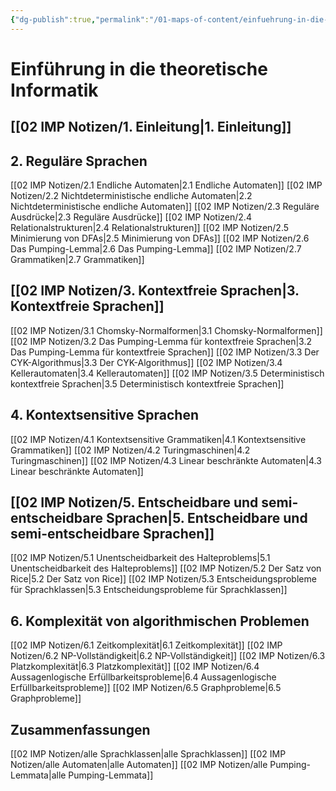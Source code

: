 ```yaml
---
{"dg-publish":true,"permalink":"/01-maps-of-content/einfuehrung-in-die-theoretische-informatik/"}
---
```


# Einführung in die theoretische Informatik

## [[02 IMP Notizen/1. Einleitung|1. Einleitung]]

## 2. Reguläre Sprachen
[[02 IMP Notizen/2.1 Endliche Automaten|2.1 Endliche Automaten]]
[[02 IMP Notizen/2.2 Nichtdeterministische endliche Automaten|2.2 Nichtdeterministische endliche Automaten]]
[[02 IMP Notizen/2.3 Reguläre Ausdrücke|2.3 Reguläre Ausdrücke]]
[[02 IMP Notizen/2.4 Relationalstrukturen|2.4 Relationalstrukturen]]
[[02 IMP Notizen/2.5 Minimierung von DFAs|2.5 Minimierung von DFAs]]
[[02 IMP Notizen/2.6 Das Pumping-Lemma|2.6 Das Pumping-Lemma]]
[[02 IMP Notizen/2.7 Grammatiken|2.7 Grammatiken]]

## [[02 IMP Notizen/3. Kontextfreie Sprachen|3. Kontextfreie Sprachen]]
[[02 IMP Notizen/3.1 Chomsky-Normalformen|3.1 Chomsky-Normalformen]]
[[02 IMP Notizen/3.2 Das Pumping-Lemma für kontextfreie Sprachen|3.2 Das Pumping-Lemma für kontextfreie Sprachen]]
[[02 IMP Notizen/3.3 Der CYK-Algorithmus|3.3 Der CYK-Algorithmus]]
[[02 IMP Notizen/3.4 Kellerautomaten|3.4 Kellerautomaten]]
[[02 IMP Notizen/3.5 Deterministisch kontextfreie Sprachen|3.5 Deterministisch kontextfreie Sprachen]]

## 4. Kontextsensitive Sprachen
[[02 IMP Notizen/4.1 Kontextsensitive Grammatiken|4.1 Kontextsensitive Grammatiken]]
[[02 IMP Notizen/4.2 Turingmaschinen|4.2 Turingmaschinen]]
[[02 IMP Notizen/4.3 Linear beschränkte Automaten|4.3 Linear beschränkte Automaten]]

## [[02 IMP Notizen/5. Entscheidbare und semi-entscheidbare Sprachen|5. Entscheidbare und semi-entscheidbare Sprachen]]
[[02 IMP Notizen/5.1 Unentscheidbarkeit des Halteproblems|5.1 Unentscheidbarkeit des Halteproblems]]
[[02 IMP Notizen/5.2 Der Satz von Rice|5.2 Der Satz von Rice]]
[[02 IMP Notizen/5.3 Entscheidungsprobleme für Sprachklassen|5.3 Entscheidungsprobleme für Sprachklassen]]

## 6. Komplexität von algorithmischen Problemen
[[02 IMP Notizen/6.1 Zeitkomplexität|6.1 Zeitkomplexität]]
[[02 IMP Notizen/6.2 NP-Vollständigkeit|6.2 NP-Vollständigkeit]]
[[02 IMP Notizen/6.3 Platzkomplexität|6.3 Platzkomplexität]]
[[02 IMP Notizen/6.4 Aussagenlogische Erfüllbarkeitsprobleme|6.4 Aussagenlogische Erfüllbarkeitsprobleme]]
[[02 IMP Notizen/6.5 Graphprobleme|6.5 Graphprobleme]]

## Zusammenfassungen 
[[02 IMP Notizen/alle Sprachklassen|alle Sprachklassen]]
[[02 IMP Notizen/alle Automaten|alle Automaten]]
[[02 IMP Notizen/alle Pumping-Lemmata|alle Pumping-Lemmata]]
